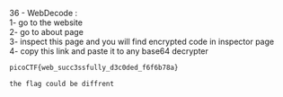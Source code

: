36 - WebDecode : <br> 1- go to the website<br>2- go to about page<br>3- inspect this page and you will find encrypted code in inspector page<br>4- copy this link and paste it to any base64 decrypter

```bash
picoCTF{web_succ3ssfully_d3c0ded_f6f6b78a}

the flag could be diffrent
```
<br><br><br>
